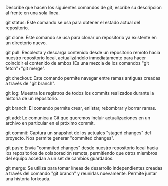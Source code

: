 Describe que hacen los siguientes comandos de git, escribe su descripcion al frente en una sola línea.

git status: Este comando se usa para obtener el estado actual del repositorio.

git clone: Este comando se usa para clonar un repositorio ya existente en un directorio nuevo.

git pull: Recolecta y descarga contenido desde un repositorio remoto hacia nuestro repositorio local, actualizándolo inmediatamente para hacer coincidir el contenido de ambos (Es una mezcla de los comandos "git fetch"+"git merge".

git checkout: Este comando permite navegar entre ramas antiguas creadas a través de "git branch".

git log: Muestra los registros de todos los  commits realizados durante la historia de un repositorio.

git branch: El comando permite crear, enlistar, rebombrar y borrar ramas.

git add: Le comunica a Git que queremos incluir actualizaciones en un archivo en particular en el próximo commit.

git commit: Captura un snapshot de los actuales "staged changes" del proyecto. Nos permite generar "commited changes".

git push: Envía "commited changes" desde nuestro repositorio local hacia los repositorios de colaboración remota, permitiendo que otros miembros del equipo accedan a un set de cambios guardados.

git merge: Se utiliza para tomar líneas de desarrollo independientes creadas a través del comando "git branch" y reunirlas nuevamente. Permite juntar una historia forkeada.

